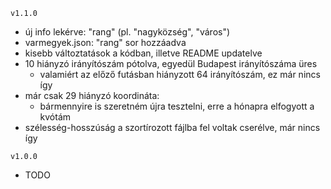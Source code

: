``v1.1.0``
- új info lekérve: "rang" (pl. "nagyközség", "város")
- varmegyek.json: "rang" sor hozzáadva
- kisebb változtatások a kódban, illetve README updatelve
- 10 hiányzó irányítószám pótolva, egyedül Budapest irányítószáma üres
    - valamiért az előző futásban hiányzott 64 irányítószám, ez már nincs így 
- már csak 29 hiányzó koordináta: 
    - bármennyire is szeretném újra tesztelni, erre a hónapra elfogyott a kvótám
- szélesség-hosszúság a szortírozott fájlba fel voltak cserélve, már nincs így

``v1.0.0``

- TODO